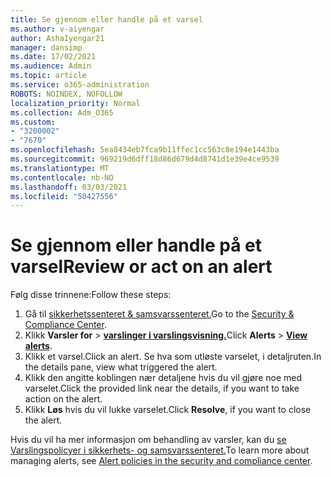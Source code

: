 ```yaml
---
title: Se gjennom eller handle på et varsel
ms.author: v-aiyengar
author: AshaIyengar21
manager: dansimp
ms.date: 17/02/2021
ms.audience: Admin
ms.topic: article
ms.service: o365-administration
ROBOTS: NOINDEX, NOFOLLOW
localization_priority: Normal
ms.collection: Adm_O365
ms.custom:
- "3200002"
- "7670"
ms.openlocfilehash: 5ea8434eb7fca9b11ffec1cc563c8e194e1443ba
ms.sourcegitcommit: 969219d6dff18d86d679d4d8741d1e39e4ce9539
ms.translationtype: MT
ms.contentlocale: nb-NO
ms.lasthandoff: 03/03/2021
ms.locfileid: "50427556"
---
```

# <a name="review-or-act-on-an-alert"></a><span data-ttu-id="b1a21-102">Se gjennom eller handle på et varsel</span><span class="sxs-lookup"><span data-stu-id="b1a21-102">Review or act on an alert</span></span>

<span data-ttu-id="b1a21-103">Følg disse trinnene:</span><span class="sxs-lookup"><span data-stu-id="b1a21-103">Follow these steps:</span></span>

1. <span data-ttu-id="b1a21-104">Gå til [sikkerhetssenteret & samsvarssenteret.](https://go.microsoft.com/fwlink/p/?linkid=2077143)</span><span class="sxs-lookup"><span data-stu-id="b1a21-104">Go to the [Security & Compliance Center](https://go.microsoft.com/fwlink/p/?linkid=2077143).</span></span>
1. <span data-ttu-id="b1a21-105">Klikk **Varsler for**  >  **[varslinger i varslingsvisning.](https://go.microsoft.com/fwlink/?linkid=2103301)**</span><span class="sxs-lookup"><span data-stu-id="b1a21-105">Click **Alerts** > **[View alerts](https://go.microsoft.com/fwlink/?linkid=2103301)**.</span></span>
1. <span data-ttu-id="b1a21-106">Klikk et varsel.</span><span class="sxs-lookup"><span data-stu-id="b1a21-106">Click an alert.</span></span> <span data-ttu-id="b1a21-107">Se hva som utløste varselet, i detaljruten.</span><span class="sxs-lookup"><span data-stu-id="b1a21-107">In the details pane, view what triggered the alert.</span></span>
1. <span data-ttu-id="b1a21-108">Klikk den angitte koblingen nær detaljene hvis du vil gjøre noe med varselet.</span><span class="sxs-lookup"><span data-stu-id="b1a21-108">Click the provided link near the details, if you want to take action on the alert.</span></span>
1. <span data-ttu-id="b1a21-109">Klikk **Løs** hvis du vil lukke varselet.</span><span class="sxs-lookup"><span data-stu-id="b1a21-109">Click **Resolve**, if you want to close the alert.</span></span>

<span data-ttu-id="b1a21-110">Hvis du vil ha mer informasjon om behandling av varsler, kan du [se Varslingspolicyer i sikkerhets- og samsvarssenteret.](https://go.microsoft.com/fwlink/?linkid=2103211)</span><span class="sxs-lookup"><span data-stu-id="b1a21-110">To learn more about managing alerts, see [Alert policies in the security and compliance center](https://go.microsoft.com/fwlink/?linkid=2103211).</span></span>

